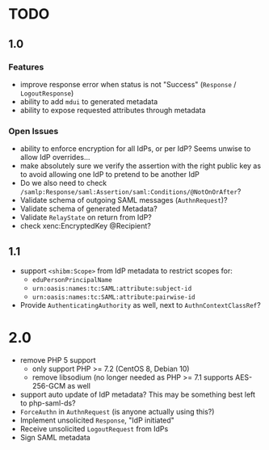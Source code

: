 # TODO
 
## 1.0

### Features

- improve response error when status is not "Success" (`Response` / 
  `LogoutResponse`)
- ability to add `mdui` to generated metadata
- ability to expose requested attributes through metadata

### Open Issues

- ability to enforce encryption for all IdPs, or per IdP? Seems unwise to allow
  IdP overrides...
- make absolutely sure we verify the assertion with the right public key as to
  avoid allowing one IdP to pretend to be another IdP
- Do we also need to check `/samlp:Response/saml:Assertion/saml:Conditions/@NotOnOrAfter`?
- Validate schema of outgoing SAML messages (`AuthnRequest`)?
- Validate schema of generated Metadata?
- Validate `RelayState` on return from IdP?
- check xenc:EncryptedKey @Recipient?

## 1.1

- support `<shibm:Scope>` from IdP metadata to restrict scopes for:
  - `eduPersonPrincipalName`
  - `urn:oasis:names:tc:SAML:attribute:subject-id`
  - `urn:oasis:names:tc:SAML:attribute:pairwise-id`
- Provide `AuthenticatingAuthority` as well, next to `AuthnContextClassRef`?

# 2.0

- remove PHP 5 support
  - only support PHP >= 7.2 (CentOS 8, Debian 10)
  - remove libsodium (no longer needed as PHP >= 7.1 supports AES-256-GCM as 
    well
- support auto update of IdP metadata? This may be something best left to 
  php-saml-ds?
- `ForceAuthn` in `AuthnRequest` (is anyone actually using this?)
- Implement unsolicited `Response`, "IdP initiated"
- Receive unsolicited `LogoutRequest` from IdPs
- Sign SAML metadata
